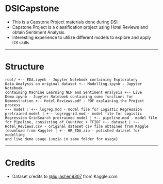 # DSICapstone
- This is a Capstone Project materials done during DSI.
- Capstone Project is a classification project using Hotel Reviews and obtain Sentiment Analysis.
- Interesting experience to utilize different models to explore and apply DS skills.

------
# Structure

<code>root/
+-- EDA.ipynb             - Jupyter Notebook containing Exploratory Data Analysis on original dataset
+-- Modelling.ipynb       - Jupyter Notebook containing Machine Learning NLP and Sentiment Analysis
+-- Live Demo.ipynb       - Jupyter Notebook containing some functions for Demonstration
+-- Hotel Reviews.pdf     - PDF explaining the Project process
+-- model
|   +-- logreg.mod        - model file for Logistic Regression pretrained model
|   +-- logreggrid.mod    - model file for Logistic Regression GridSearch pretrained model
|   +-- pipeline.mod      - model file for Pipeline, consisting of CountVec + TFIDF
+-- dataset
|   +-- Hotel_Reviews.csv - original dataset csv file obtained from Kaggle (download from Kaggle)
|   +-- HR_EDA.zip        - polished dataset for modelling and live demo usage (unzip in same folder for usage)
</code>

------
# Credits
- Dataset credits to <a href = https://github.com/liujiashen9307>@liujiashen9307</a> from Kaggle.com